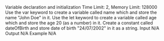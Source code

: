 Variable declaration and initialization
Time Limit: 2, Memory Limit: 128000
Use the var keyword to create a variable called name which and store the name "John Doe" in it. Use the let keyword to create a variable called age which and store the age 20 (as a number) in it. Create a constant called dateOfBirth and store date of birth "24/07/2002" in it as a string.
Input
N/A
Output
N/A
Example
N/A